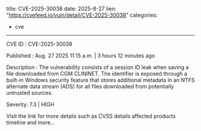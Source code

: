  
title: CVE-2025-30038
date: 2025-8-27
lien: "https://cvefeed.io/vuln/detail/CVE-2025-30038"
categories:
  - cve
---

CVE ID : CVE-2025-30038

Published :  Aug. 27
2025
11:15 a.m. | 3 hours
12 minutes ago

Description : The vulnerability consists of a session ID leak when saving a file downloaded from CGM CLININET. The identifier is exposed through a built-in Windows security feature that stores additional metadata in an NTFS alternate data stream (ADS) for all files downloaded from potentially untrusted sources.

Severity: 7.3 | HIGH

Visit the link for more details
such as CVSS details
affected products
timeline
and more...
